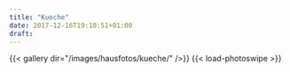 ```yaml
---
title: "Kueche"
date: 2017-12-16T19:10:51+01:00
draft: 
---
```


{{< gallery dir="/images/hausfotos/kueche/" />}} {{< load-photoswipe >}}